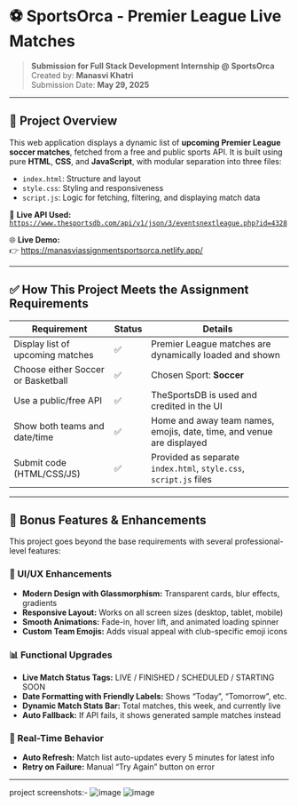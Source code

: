 # ⚽ SportsOrca - Premier League Live Matches

> **Submission for Full Stack Development Internship @ SportsOrca**  
> Created by: **Manasvi Khatri**  
> Submission Date: **May 29, 2025**  

---

## 🚀 Project Overview

This web application displays a dynamic list of **upcoming Premier League soccer matches**, fetched from a free and public sports API. It is built using pure **HTML**, **CSS**, and **JavaScript**, with modular separation into three files:

- `index.html`: Structure and layout
- `style.css`: Styling and responsiveness
- `script.js`: Logic for fetching, filtering, and displaying match data

🔗 **Live API Used:**  
[`https://www.thesportsdb.com/api/v1/json/3/eventsnextleague.php?id=4328`](https://www.thesportsdb.com/api/v1/json/3/eventsnextleague.php?id=4328)

🌐 **Live Demo:**  
👉 https://manasviassignmentsportsorca.netlify.app/
<!-- Replace with actual deployed link before submitting -->

---

## ✅ How This Project Meets the Assignment Requirements

| Requirement | Status | Details |
|------------|--------|---------|
| Display list of upcoming matches | ✅ | Premier League matches are dynamically loaded and shown |
| Choose either Soccer or Basketball | ✅ | Chosen Sport: **Soccer** |
| Use a public/free API | ✅ | TheSportsDB is used and credited in the UI |
| Show both teams and date/time | ✅ | Home and away team names, emojis, date, time, and venue are displayed |
| Submit code (HTML/CSS/JS) | ✅ | Provided as separate `index.html`, `style.css`, `script.js` files |

---

## 💎 Bonus Features & Enhancements

This project goes beyond the base requirements with several professional-level features:

### 🎨 UI/UX Enhancements
- **Modern Design with Glassmorphism:** Transparent cards, blur effects, gradients
- **Responsive Layout:** Works on all screen sizes (desktop, tablet, mobile)
- **Smooth Animations:** Fade-in, hover lift, and animated loading spinner
- **Custom Team Emojis:** Adds visual appeal with club-specific emoji icons

### 📊 Functional Upgrades
- **Live Match Status Tags:** LIVE / FINISHED / SCHEDULED / STARTING SOON
- **Date Formatting with Friendly Labels:** Shows “Today”, “Tomorrow”, etc.
- **Dynamic Match Stats Bar:** Total matches, this week, and currently live
- **Auto Fallback:** If API fails, it shows generated sample matches instead

### 🔁 Real-Time Behavior
- **Auto Refresh:** Match list auto-updates every 5 minutes for latest info
- **Retry on Failure:** Manual “Try Again” button on error

---

project screenshots:-
![image](https://github.com/user-attachments/assets/a0ce9d98-3800-4339-bcb4-25e1ede64b9d)
![image](https://github.com/user-attachments/assets/b22e955d-7c07-4932-bec0-66675f162433)



